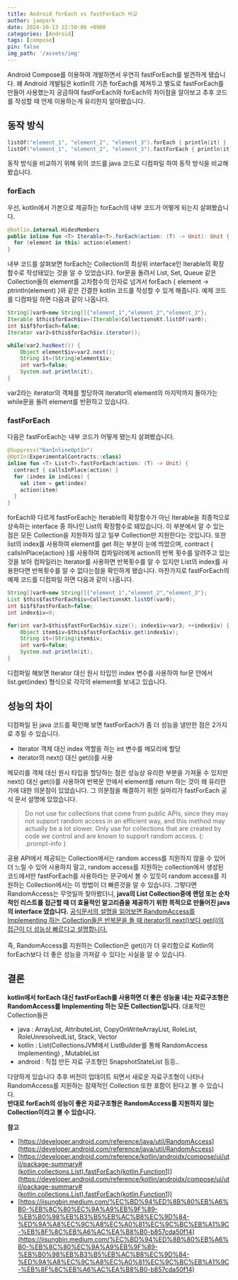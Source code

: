 ```yaml
---
title: Android forEach vs fastForEach 비교
author: jaepark
date: 2024-10-13 22:50:00 +0900
categories: [Android]
tags: [compose]
pin: false
img_path: '/assets/img'
---
```

Android Compose를 이용하여 개발하면서 우연히 fastForEach를 발견하게 됐습니다. 왜 Android 개발팀은 kotlin의 기존 forEach를 제쳐두고 별도로 fastForEach를 만들어
사용했는지 궁금하여 fastForEach와 forEach의 차이점을 알아보고 추후 코드를 작성할 때 언제 이용하는게 유리한지 알아봤습니다.

## 동작 방식
```kotlin
listOf("element_1", "element_2", "element_3").forEach { println(it) }
listOf("element_1", "element_2", "element_3").fastForEach { println(it) }
```
동작 방식을 비교하기 위해 위의 코드를 java 코드로 디컴파일 하여 동작 방식을 비교해 봤습니다.

### forEach
우선, kotlin에서 가본으로 제공하는 forEach의 내부 코드가 어떻게 되는지 살펴봤습니다.

```kotlin
@kotlin.internal.HidesMembers
public inline fun <T> Iterable<T>.forEach(action: (T) -> Unit): Unit {
  for (element in this) action(element)
}
```

내부 코드를 살펴보면 forEach는 Collection의 최상위 interface인 Iterable의 확장 함수로 작성돼있는 것을 알 수 있었습니다. for문을 돌려서
List, Set, Queue 같은 Collection들의 element를 고차함수의 인자로 넘겨서 forEach { element -> ptrintln(element) }와 같은 간결한
kotlin 코드를 작성할 수 있게 해줍니다. 예제 코드를 디컴파일 하면 다음과 같이 나옵니다.

```java
String[]var0=new String[]{"element_1","element_2","element_3"};
Iterable $this$forEach$iv=(Iterable)CollectionsKt.listOf(var0);
int $i$f$forEach=false;
Iterator var2=$this$forEach$iv.iterator();

while(var2.hasNext()) {
    Object element$iv=var2.next();
    String it=(String)element$iv;
    int var5=false;
    System.out.println(it);
}
```
var2라는 iterator의 객체를 할당하여 iterator의 element의 마지막까지 돌아가는 while문을 돌려 element를 반환하고 있습니다.

### fastForEach
다음은 fastForEach는 내부 코드가 어떻게 됐는지 살펴봤습니다.
```kotlin
@Suppress("BanInlineOptIn")
@OptIn(ExperimentalContracts::class)
inline fun <T> List<T>.fastForEach(action: (T) -> Unit) {
  contract { callsInPlace(action) }
  for (index in indices) {
    val item = get(index)
    action(item)
  }
}
```
forEach와 다르게 fastForEach는 Iterable의 확장함수가 아닌 Iterable을 최종적으로 상속하는 interface 중 하나인 List의 확장함수로 돼있습니다.
이 부분에서 알 수 있는 점은 모든 Collection을 지원하지 않고 일부 Collection만 지원한다는 것입니다. 또한 list의 index를 사용하여 element를
get 하는 부분이 눈에 띄었으며, contract { callsInPlace(action) }를 사용하여 컴파일러에게 action의 반복 횟수를 알려주고 있는 것을 보아 컴파일러는
Iterator를 사용하면 반복횟수를 알 수 있지만 List의 index를 사용한다면 반복횟수를 알 수 없다는점을 확인하게 됐습니다. 마찬가지로 fastForEach의 예제 코드를
디컴파일 하면 다음과 같이 나옵니다.
```java
String[]var0=new String[]{"element_1","element_2","element_3"};
List $this$fastForEach$iv=CollectionsKt.listOf(var0);
int $i$f$fastForEach=false;
int index$iv=0;

for(int var3=$this$fastForEach$iv.size(); index$iv<var3; ++index$iv) {
    Object item$iv=$this$fastForEach$iv.get(index$iv);
    String it=(String)item$iv;
    int var6=false;
    System.out.println(it);
}
```
디컴파일 해보면 Iterator 대신 원시 타입인 index 변수를 사용하여 for문 안에서 list.get(index) 형식으로 각각의 element를 보내고 있습니다.

## 성능의 차이
디컴파일 된 java 코드를 확인해 보면 fastForEach가 좀 더 성능을 낼만한 점은 2가지로 추릴 수 있습니다. 
- Iterator 객체 대신 index 역할을 하는 int 변수를 메모리에 할당
- iterator의 next() 대신 get(i)를 사용

메모리를 객체 대신 원시 타입을 할당하는 점은 성능상 유리한 부분을 가져올 수 있지만 next() 대신 get(i)를 사용하여 반복문 안에서 element를 return
하는 것이 왜 유리한가에 대한 의문점이 있었습니다. 그 의문점을 해결하기 위한 실마리가 fastForEach 공식 문서 설명에 있었습니다. 

> Do not use for collections that come from public APIs, since they may not support random access in an efficient way, 
> and this method may actually be a lot slower. Only use for collections that are created by code we control and are known to support random access.
{: .prompt-info }

공용 API에서 제공되는 Collection에서는 random access를 지원하지 않을 수 있어 더 느릴 수 있어 사용하지 말고, 
random access를 지원하는 collection에서 생성된 코드에서만 fastForEach를 사용하라는 문구에서 볼 수 있듯이 random access를 
지원하는 Collection에서는 이 방법이 더 빠른것을 알 수 있습니다. 그렇다면 RandomAccess는 무엇일까 찾아봤더니,
**java의 List Collection중에 랜덤 또는 순차적인 리스트를 접근할 때 더 효율적인 알고리즘을 제공하기 위한 목적으로 만들어진 java의 interface 였습니다.**
[공식문서의 설명을 읽어보면 RandomAccess를 Implementing 하는 Collection들은 반복문을 돌 때 iterator의 next()보다 get(i)의 접근이 더 
성능상 빠르다고 설명합니다.](https://developer.android.com/reference/java/util/RandomAccess)
<br><br>
즉, RandomAccess를 지원하는 Collection은 get(i)가 더 유리함으로 Kotlin의 forEach보다 더 좋은 성능을 가져갈 수 있다는 사실을 알 수 있습니다. 

## 결론
**kotlin에서 forEach 대신 fastForEach를 사용하면 더 좋은 성능을 내는 자료구조형은 RandomAccess를 Implementing 하는 모든 Collection입니다.**
대표적인 Collection들은<br>
- java : ArrayList, AttributeList, CopyOnWriteArrayList, RoleList, RoleUnresolvedList, Stack, Vector<br>
- kotlin : List(CollectionsJVM에서 ListBuilder를 통해 RandomAccess Implementing) , MutableList<br>
- android : 직접 만든 자료 구조형인 SnapshotStateList 등등..

다양하게 있습니다 추후 버전이 업데이트 되면서 새로운 자료구조형이 나타나 RandomAccess를 지원하는 잠재적인 Collection 또한 포함이 된다고 볼 수 있습니다.
<br>
**반대로 forEach의 성능이 좋은 자료구조형은 RandomAccess를 지원하지 않는 Collection이라고 볼 수 있습니다.**

**참고**<br>
- [https://developer.android.com/reference/java/util/RandomAccess](https://developer.android.com/reference/java/util/RandomAccess)
- [https://developer.android.com/reference/kotlin/androidx/compose/ui/util/package-summary#(kotlin.collections.List).fastForEach(kotlin.Function1)](https://developer.android.com/reference/kotlin/androidx/compose/ui/util/package-summary#(kotlin.collections.List).fastForEach(kotlin.Function1))
- [https://jisungbin.medium.com/%EC%BD%94%ED%8B%80%EB%A6%B0-%EB%8C%80%EC%9A%A9%EB%9F%89-%EB%B0%98%EB%B3%B5%EB%AC%B8%EC%9D%84-%ED%9A%A8%EC%9C%A8%EC%A0%81%EC%9C%BC%EB%A1%9C-%EB%8F%8C%EB%A6%AC%EA%B8%B0-b857cda50f14](https://jisungbin.medium.com/%EC%BD%94%ED%8B%80%EB%A6%B0-%EB%8C%80%EC%9A%A9%EB%9F%89-%EB%B0%98%EB%B3%B5%EB%AC%B8%EC%9D%84-%ED%9A%A8%EC%9C%A8%EC%A0%81%EC%9C%BC%EB%A1%9C-%EB%8F%8C%EB%A6%AC%EA%B8%B0-b857cda50f14)
